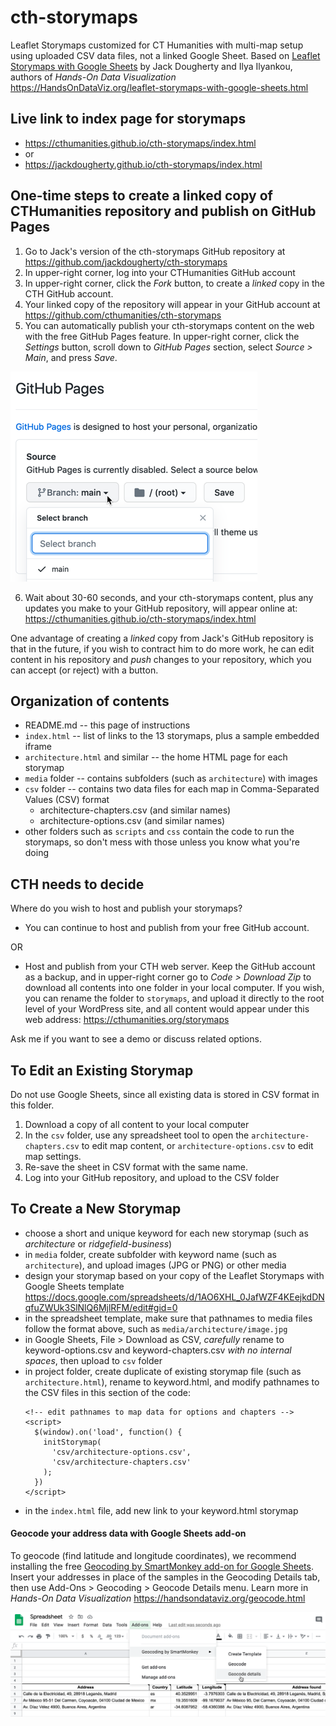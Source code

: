 # cth-storymaps
Leaflet Storymaps customized for CT Humanities with multi-map setup using uploaded CSV data files, not a linked Google Sheet. Based on [Leaflet Storymaps with Google Sheets](https://github.com/HandsOnDataViz/leaflet-storymaps-with-google-sheets) by Jack Dougherty and Ilya Ilyankou, authors of *Hands-On Data Visualization* https://HandsOnDataViz.org/leaflet-storymaps-with-google-sheets.html

## Live link to index page for storymaps
- https://cthumanities.github.io/cth-storymaps/index.html
- or
- https://jackdougherty.github.io/cth-storymaps/index.html

## One-time steps to create a linked copy of CTHumanities repository and publish on GitHub Pages

1. Go to Jack's version of the cth-storymaps GitHub repository at https://github.com/jackdougherty/cth-storymaps
2. In upper-right corner, log into your CTHumanities GitHub account
3. In upper-right corner, click the *Fork* button, to create a *linked* copy in the CTH GitHub account.
4. Your linked copy of the repository will appear in your GitHub account at https://github.com/cthumanities/cth-storymaps
5. You can automatically publish your cth-storymaps content on the web with the free GitHub Pages feature. In upper-right corner, click the *Settings* button, scroll down to *GitHub Pages* section, select *Source > Main*, and press *Save*.

![GitHub Pages](how-to-images/github-pages-source-main.png)

6. Wait about 30-60 seconds, and your cth-storymaps content, plus any updates you make to your GitHub repository, will appear online at: https://cthumanities.github.io/cth-storymaps/index.html

One advantage of creating a *linked* copy from Jack's GitHub repository is that in the future, if you wish to contract him to do more work, he can edit content in his repository and *push* changes to your repository, which you can accept (or reject) with a button.

## Organization of contents
- README.md -- this page of instructions
- `index.html` -- list of links to the 13 storymaps, plus a sample embedded iframe
- `architecture.html` and similar -- the home HTML page for each storymap
- `media` folder -- contains subfolders (such as `architecture`) with images
- `csv` folder -- contains two data files for each map in Comma-Separated Values (CSV) format
    - architecture-chapters.csv   (and similar names)
    - architecture-options.csv   (and similar names)
- other folders such as `scripts` and `css` contain the code to run the storymaps, so don't mess with those unless you know what you're doing


## CTH needs to decide
Where do you wish to host and publish your storymaps?

- You can continue to host and publish from your free GitHub account.

OR

- Host and publish from your CTH web server. Keep the GitHub account as a backup, and in upper-right corner go to *Code > Download Zip* to download all contents into one folder in your local computer. If you wish, you can rename the folder to `storymaps`, and upload it directly to the root level of your WordPress site, and all content would appear under this web address: https://cthumanities.org/storymaps      

Ask me if you want to see a demo or discuss related options.

## To Edit an Existing Storymap
Do not use Google Sheets, since all existing data is stored in CSV format in this folder.

1. Download a copy of all content to your local computer
2. In the `csv` folder, use any spreadsheet tool to open the `architecture-chapters.csv` to edit map content, or `architecture-options.csv` to edit map settings.
3. Re-save the sheet in CSV format with the same name.
4. Log into your GitHub repository, and upload to the CSV folder 


## To Create a New Storymap
- choose a short and unique keyword for each new storymap (such as *architecture* or *ridgefield-business*)
- in `media` folder, create subfolder with keyword name (such as `architecture`), and upload images (JPG or PNG) or other media
- design your storymap based on your copy of the Leaflet Storymaps with Google Sheets template https://docs.google.com/spreadsheets/d/1AO6XHL_0JafWZF4KEejkdDNqfuZWUk3SlNlQ6MjlRFM/edit#gid=0
- in the spreadsheet template, make sure that pathnames to media files follow the format above, such as `media/architecture/image.jpg`
- in Google Sheets, File > Download as CSV, *carefully* rename to keyword-options.csv and keyword-chapters.csv *with no internal spaces*, then upload to `csv` folder
- in project folder, create duplicate of existing storymap file (such as `architecture.html`), rename to keyword.html, and modify pathnames to the CSV files in this section of the code:
  ```
  <!-- edit pathnames to map data for options and chapters -->
  <script>
    $(window).on('load', function() {
      initStorymap(
        'csv/architecture-options.csv',
        'csv/architecture-chapters.csv'
      );
    })
  </script>
  ```
- in the `index.html` file, add new link to your keyword.html storymap

#### Geocode your address data with Google Sheets add-on
To geocode (find latitude and longitude coordinates), we recommend installing the free [Geocoding by SmartMonkey add-on for Google Sheets](https://gsuite.google.com/marketplace/app/geocoding_by_smartmonkey/1033231575312). Insert your addresses in place of the samples in the Geocoding Details tab, then use Add-Ons > Geocoding > Geocode Details menu. Learn more in *Hands-On Data Visualization* https://handsondataviz.org/geocode.html

![Geocoding](geocode.png)
